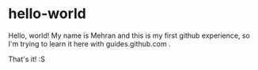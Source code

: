 # hello-world

Hello, world!
My name is Mehran and this is my first github experience, so I'm trying to learn it here with guides.github.com . 

That's it! :S
